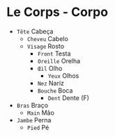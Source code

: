 # Le Corps - Corpo

-   `Tête` Cabeça
    -   `Cheveu` Cabelo
    -   `Visage` Rosto
        -   `Front` Testa
        -   `Oreille` Orelha
        -   `Œil` Olho
            -   `Yeux` Olhos
        -   `Nez` Nariz
        -   `Bouche` Boca
            -   `Dent` Dente (F)
-   `Bras` Braço
    -   `Main` Mão
-   `Jambe` Perna
    -   `Pied` Pé

